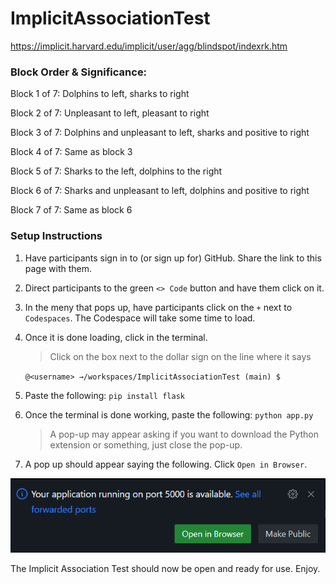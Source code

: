 # ImplicitAssociationTest

https://implicit.harvard.edu/implicit/user/agg/blindspot/indexrk.htm

### Block Order & Significance:

Block 1 of 7: Dolphins to left, sharks to right

Block 2 of 7: Unpleasant to left, pleasant to right

Block 3 of 7: Dolphins and unpleasant to left, sharks and positive to right

Block 4 of 7: Same as block 3

Block 5 of 7: Sharks to the left, dolphins to the right

Block 6 of 7: Sharks and unpleasant to left, dolphins and positive to right

Block 7 of 7:  Same as block 6

### Setup Instructions

1. Have participants sign in to (or sign up for) GitHub. Share the link to this page with them.
2. Direct participants to the green `<> Code` button and have them click on it.
3. In the meny that pops up, have participants click on the `+` next to `Codespaces`. The Codespace will take some time to load.
4. Once it is done loading, click in the terminal.
    >Click on the box next to the dollar sign on the line where it says

    ``@<username> →/workspaces/ImplicitAssociationTest (main) $``
5. Paste the following: `pip install flask`
6. Once the terminal is done working, paste the following: `python app.py`

    >A pop-up may appear asking if you want to download the Python extension or something, just close the pop-up.

7. A pop up should appear saying the following. Click `Open in Browser`.

![image](instruction_images/image.png)

The Implicit Association Test should now be open and ready for use. Enjoy.